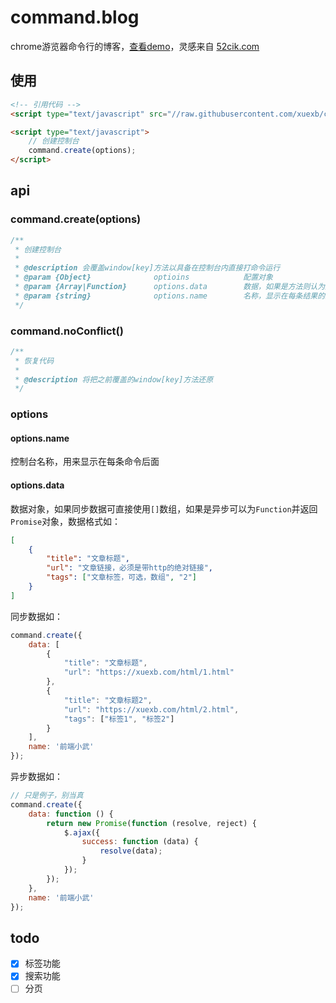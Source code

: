 # command.blog

chrome游览器命令行的博客，[查看demo](http://xuexb.github.io/command.blog/)，灵感来自 [52cik.com](http://www.52cik.com/)

## 使用

```html
<!-- 引用代码 -->
<script type="text/javascript" src="//raw.githubusercontent.com/xuexb/command.blog/gh-pages/index.js"></script>

<script type="text/javascript">
    // 创建控制台
    command.create(options);
</script>
```

## api

### command.create(options)

```js
/**
 * 创建控制台
 *
 * @description 会覆盖window[key]方法以具备在控制台内直接打命令运行
 * @param {Object}              optioins            配置对象
 * @param {Array|Function}      options.data        数据，如果是方法则认为返回Promise
 * @param {string}              options.name        名称，显示在每条结果的最后
 */
```

### command.noConflict()

```js
/**
 * 恢复代码
 *
 * @description 将把之前覆盖的window[key]方法还原
 */
```

### options

#### options.name

控制台名称，用来显示在每条命令后面

#### options.data

数据对象，如果同步数据可直接使用`[]`数组，如果是异步可以为`Function`并返回`Promise`对象，数据格式如：

```json
[
    {
        "title": "文章标题",
        "url": "文章链接，必须是带http的绝对链接",
        "tags": ["文章标签，可选，数组", "2"]
    }
]
```

同步数据如：

```js
command.create({
    data: [
        {
            "title": "文章标题",
            "url": "https://xuexb.com/html/1.html"
        },
        {
            "title": "文章标题2",
            "url": "https://xuexb.com/html/2.html",
            "tags": ["标签1", "标签2"]
        }
    ],
    name: '前端小武'
});
```

异步数据如：

```js
// 只是例子，别当真
command.create({
    data: function () {
        return new Promise(function (resolve, reject) {
            $.ajax({
                success: function (data) {
                    resolve(data);
                }
            });
        });
    },
    name: '前端小武'
});
```

## todo

- [x] 标签功能
- [x] 搜索功能
- [ ] 分页